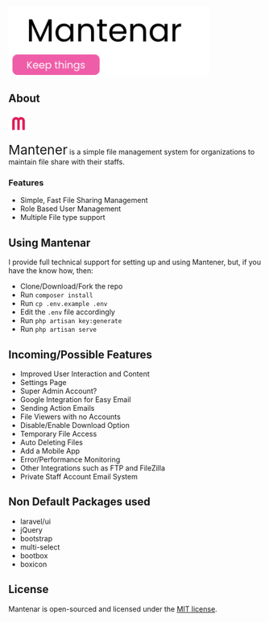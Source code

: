 <p align="left"><a href="https://mantenar.com" target="_blank"><img src="public/images/mantenar_logo.svg" width="400" alt="Mantenar Logo"></a></p>

## About
<a href="https://mantenar.com" target="_blank"><img src="public/images/mantenar.svg" alt="Mantenar Icon" height='40px'></a>

<span style='font-size: 26px'>Mantener</span> is a simple file management system for organizations to maintain file share with their staffs.

### Features
- Simple, Fast File Sharing Management
- Role Based User Management
- Multiple File type support

## Using Mantenar
I provide full technical support for setting up and using Mantener, but, if you have the know how, then:
- Clone/Download/Fork the repo
- Run `composer install`
- Run `cp .env.example .env`
- Edit the `.env` file accordingly
- Run `php artisan key:generate`
- Run `php artisan serve`

## Incoming/Possible Features
- Improved User Interaction and Content
- Settings Page
- Super Admin Account?
- Google Integration for Easy Email
- Sending Action Emails
- File Viewers with no Accounts
- Disable/Enable Download Option
- Temporary File Access
- Auto Deleting Files
- Add a Mobile App
- Error/Performance Monitoring
- Other Integrations such as FTP and FileZilla
- Private Staff Account Email System

## Non Default Packages used
- laravel/ui
- jQuery
- bootstrap
- multi-select
- bootbox
- boxicon

## License
Mantenar is open-sourced and licensed under the [MIT license](https://opensource.org/licenses/MIT).
